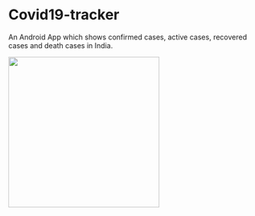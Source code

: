 # Covid19-tracker
An Android App which shows confirmed cases, active cases, recovered cases and death cases in India.

<img src = "https://user-images.githubusercontent.com/61740763/123640220-9425a880-d83e-11eb-8047-a7152959a9a5.jpg" width ="300" style = "border : 5px" >
